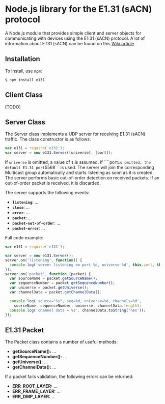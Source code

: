 # Node.js library for the E1.31 (sACN) protocol

A Node.js module that provides simple client and server objects for communicating with devices using the E1.31 (sACN) protocol. A lot of information about E.131 (sACN) can be found on this [Wiki article](http://www.doityourselfchristmas.com/wiki/index.php?title=E1.31_(Streaming-ACN)_Protocol).

## Installation

To install, use ```npm```:

```shell
$ npm install e131
```

## Client Class

[TODO]

## Server Class

The Server class implements a UDP server for receiving E1.31 (sACN) traffic. The class constructor is as follows:

```javascript
var e131 = require('e131');
var server = new e131.Server([universe], [port]);
```

If ```universe``` is omitted, a value of ```1``` is assumed. If ````port``` is omitted, the default E1.31 port ```5568``` is used.
The server will join the corresponding Multicast group automatically and starts listening as soon as it is created.
The server performs basic out-of-order detection on received packets. If an out-of-order packet is received, it is discarded.

The server supports the following events:

* **```listening```**: ...
* **```close```**: ...
* **```error```**: ...
* **```packet```**: ...
* **```packet-out-of-order```**: ...
* **```packet-error```**: ...

Full code example:

```javascript
var e131 = require('e131');

var server = new e131.Server();
server.on('listening', function() {
  console.log('server listening on port %d, universe %d', this.port, this.universe);
});
server.on('packet', function (packet) {
  var sourceName = packet.getSourceName();
  var sequenceNumber = packet.getSequenceNumber();
  var universe = packet.getUniverse();
  var channelData = packet.getChannelData();

  console.log('source="%s", seq=%d, universe=%d, channels=%d',
    sourceName, sequenceNumber, universe, channelData.length);
  console.log('channel data = %s', channelData.toString('hex'));
});
```

## E1.31 Packet

The Packet class contains a number of useful methods:

* **getSourceName():** ...
* **getSequenceNumber():** ...
* **getUniverse():** ...
* **getChannelData():** ...

If a packet fails validation, the following errors can be returned:

* **ERR_ROOT_LAYER:** ...
* **ERR_FRAME_LAYER:** ...
* **ERR_DMP_LAYER:** ...
